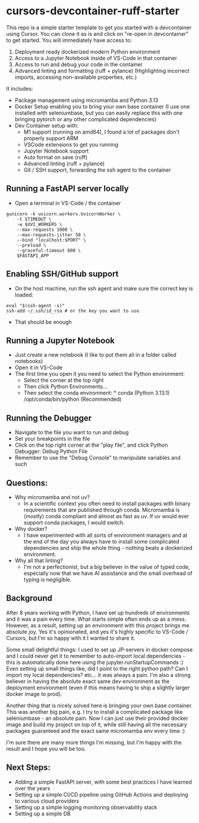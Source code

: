 # cursors-devcontainer-ruff-starter

This repo is a simple starter template to get you started with a devcontainer using Cursor.
You can clone it as is and click on "re-open in devcontainer" to get started. You will immediately have access to:
1. Deployment ready dockerized modern Python environment
2. Access to a Jupyter Notebook inside of VS-Code in that container
3. Access to run and debug your code in the container
4. Advanced linting and formatting (ruff + pylance) (Highlighting incorrect imports, accessing non-available properties, etc.)

It includes:

- Package management using micromamba and Python 3.13
- Docker Setup enabling you to bring your own base container (I use one installed with seleniumbase, but you can easily replace this with one bringing pytorch or any other complicated dependencies)
- Dev Container setup with:
    - M1 support (running on amd64), I found a lot of packages don't properly support ARM
    - VSCode extensions to get you running
    - Jupyter Notebook support
    - Auto format on save (ruff)
    - Advanced linting (ruff + pylance)
    - Git / SSH support, forwarding the ssh agent to the container

## Running a FastAPI server locally
- Open a terminal in VS-Code / the container

```
gunicorn -k uvicorn.workers.UvicornWorker \
    -t $TIMEOUT \
    -w $UVI_WORKERS \
    --max-requests 1000 \
    --max-requests-jitter 50 \
    --bind "localhost:$PORT" \
    --preload \
    --graceful-timeout 600 \
    $FASTAPI_APP
```

## Enabling SSH/GitHub support
- On the host machine, run the ssh agent and make sure the correct key is loaded:
```
eval "$(ssh-agent -s)"
ssh-add ~/.ssh/id_rsa # or the key you want to use
```
- That should be enough

## Running a Jupyter Notebook
- Just create a new notebook (I like to put them all in a folder called notebooks)
- Open it in VS-Code
- The first time you open it you need to select the Python environment:
    - Select the corner at the top right
    - Then click Python Environments...
    - Then select the conda environment: * conda (Python 3.13.1) /opt/conda/bin/python (Recommended)

## Running the Debugger
- Navigate to the file you want to run and debug
- Set your breakpoints in the file
- Click on the top right corner at the "play file", and click Python Debugger: Debug Python File
- Remember to use the "Debug Console" to manipulate variables and such

## Questions:
- Why micromamba and not uv?
    - In a scientific context you often need to install packages with binary requirements that are published through conda. Micromamba is (mostly) conda compliant and almost as fast as uv. If uv would ever support conda packages, I would switch.
- Why docker?
    - I have experimented with all sorts of environment managers and at the end of the day you always have to install some complicated dependencies and ship the whole thing - nothing beats a dockerized environment.
- Why all that linting?
    - I'm not a perfectionist, but a big believer in the value of typed code, especially now that we have AI assistance and the small overhead of typing is negligible.

## Background
After 8 years working with Python, I have set up hundreds of environments and it was a pain every time. What starts simple often ends up as a mess. However, as a result, setting up an environment with this project brings me absolute joy. Yes it's opinionated, and yes it's highly specific to VS-Code / Cursors, but I'm so happy with it I wanted to share it.

Some small delightful things: I used to set up JP-servers in docker compose and I could never get it to remember to auto-import local dependencies - this is automatically done here using the jupyter.runStartupCommands :)
Even setting up small things like, did I point to the right python path? Can I import my local dependencies? etc... it was always a pain.
I'm also a strong believer in having the absolute exact same dev environment as the deployment environment (even if this means having to ship a slightly larger docker image to prod).

Another thing that is nicely solved here is bringing your own base container. This was another big pain, e.g. I try to install a complicated package like seleniumbase - an absolute pain. Now I can just use their provided docker image and build my project on top of it, while still having all the necessary packages guaranteed and the exact same micromamba env every time :)

I'm sure there are many more things I'm missing, but I'm happy with the result and I hope you will be too.

## Next Steps:
- Adding a simple FastAPI server, with some best practices I have learned over the years
- Setting up a simple CI/CD pipeline using GitHub Actions and deploying to various cloud providers
- Setting up a simple logging monitoring observability stack
- Setting up a simple DB